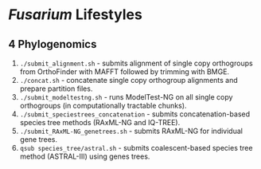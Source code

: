 # *Fusarium* Lifestyles

## 4 Phylogenomics

1. `./submit_alignment.sh` - submits alignment of single copy orthogroups from OrthoFinder with MAFFT followed by trimming with BMGE.
2. `./concat.sh` - concatenate single copy orthogroup alignments and prepare partition files.
3. `./submit_modeltestng.sh` - runs ModelTest-NG on all single copy orthogroups (in computationally tractable chunks).
4. `./submit_speciestrees_concatenation` - submits concatenation-based species tree methods (RAxML-NG and IQ-TREE).
5. `./submit_RAxML-NG_genetrees.sh` - submits RAxML-NG for individual gene trees.
6. `qsub species_tree/astral.sh` - submits coalescent-based species tree method (ASTRAL-III) using genes trees.
